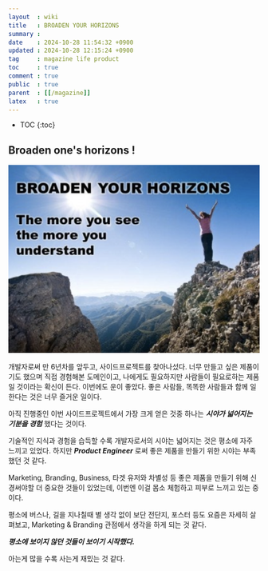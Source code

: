 ```yaml
---
layout  : wiki
title   : BROADEN YOUR HORIZONS
summary : 
date    : 2024-10-28 11:54:32 +0900
updated : 2024-10-28 12:15:24 +0900
tag     : magazine life product
toc     : true
comment : true
public  : true
parent  : [[/magazine]]
latex   : true
---
```

* TOC
{:toc}

## Broaden one's horizons !

![](/resource/wiki/magazine-broaden-horizons/horizons.png)

개발자로써 만 6년차를 앞두고, 사이드프로젝트를 찾아나섰다. 너무 만들고 싶은 제품이기도 했으며 직접 경험해본 도메인이고,
나에게도 필요하지만 사람들이 필요로하는 제품일 것이라는 확신이 든다.
이번에도 운이 좋았다. 좋은 사람들, 똑똑한 사람들과 함께 일한다는 것은 너무 즐거운 일이다.

아직 진행중인 이번 사이드프로젝트에서 가장 크게 얻은 것중 하나는 ___시야가 넓어지는 기분을 경험___ 했다는 것이다.

기술적인 지식과 경험을 습득할 수록 개발자로서의 시야는 넓어지는 것은 평소에 자주 느끼고 있었다. 하지만 ___Product Engineer___ 로써 좋은 제품을 만들기 위한 시야는 부족했던 것 같다.

Marketing, Branding, Business, 타겟 유저와 차별성 등 좋은 제품을 만들기 위해 신경써야할 더 중요한 것들이 있었는데, 이번엔 이걸 몸소 체험하고 피부로 느끼고 있는 중이다.

평소에 버스나, 길을 지나칠때 별 생각 없이 보단 전단지, 포스터 등도 요즘은 자세히 살펴보고, Marketing & Branding 관점에서 생각을 하게 되는 것 같다.

___평소에 보이지 않던 것들이 보이기 시작했다.___

아는게 많을 수록 사는게 재밌는 것 같다.
